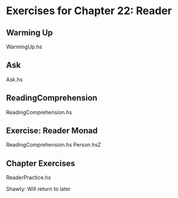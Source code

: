 # Exercises for Chapter 22: Reader

## Warming Up
  WarmingUp.hs

## Ask
Ask.hs

## ReadingComprehension
ReadingComprehension.hs

## Exercise: Reader Monad

ReadingComprehension.hs
Person.hsZ

## Chapter Exercises

ReaderPractice.hs

Shawty: Will return to later
